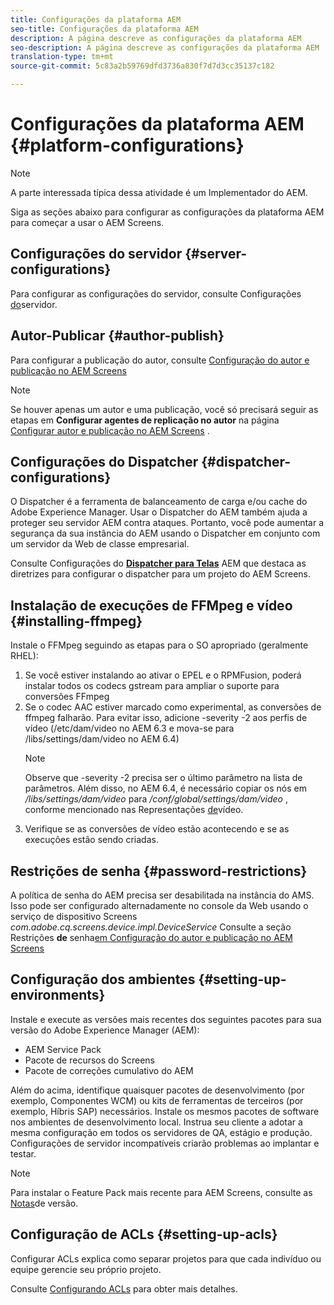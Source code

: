 ```yaml
---
title: Configurações da plataforma AEM
seo-title: Configurações da plataforma AEM
description: A página descreve as configurações da plataforma AEM
seo-description: A página descreve as configurações da plataforma AEM
translation-type: tm+mt
source-git-commit: 5c83a2b59769dfd3736a830f7d7d3cc35137c182

---
```


# Configurações da plataforma AEM {#platform-configurations}

>[!NOTE]
>
>A parte interessada típica dessa atividade é um Implementador do AEM.

Siga as seções abaixo para configurar as configurações da plataforma AEM para começar a usar o AEM Screens.

## Configurações do servidor {#server-configurations}

Para configurar as configurações do servidor, consulte Configurações [do](https://helpx.adobe.com/experience-manager/6-5/screens/using/configuring-screens-introduction.html#ServerConfiguration)servidor.

## Autor-Publicar {#author-publish}

Para configurar a publicação do autor, consulte [Configuração do autor e publicação no AEM Screens](https://helpx.adobe.com/experience-manager/6-5/screens/using/author-and-publish.html)

>[!NOTE]
>
> Se houver apenas um autor e uma publicação, você só precisará seguir as etapas em **Configurar agentes de replicação no autor** na página [Configurar autor e publicação no AEM Screens](https://helpx.adobe.com/experience-manager/6-5/screens/using/author-and-publish.html) .

## Configurações do Dispatcher {#dispatcher-configurations}

O Dispatcher é a ferramenta de balanceamento de carga e/ou cache do Adobe Experience Manager. Usar o Dispatcher do AEM também ajuda a proteger seu servidor AEM contra ataques. Portanto, você pode aumentar a segurança da sua instância do AEM usando o Dispatcher em conjunto com um servidor da Web de classe empresarial.

Consulte Configurações do **[Dispatcher para Telas](https://helpx.adobe.com/experience-manager/6-5/screens/using/dispatcher-configurations-aem-screens.html)** AEM que destaca as diretrizes para configurar o dispatcher para um projeto do AEM Screens.

## Instalação de execuções de FFMpeg e vídeo {#installing-ffmpeg}

Instale o FFMpeg seguindo as etapas para o SO apropriado (geralmente RHEL):

1. Se você estiver instalando ao ativar o EPEL e o RPMFusion, poderá instalar todos os codecs gstream para ampliar o suporte para conversões FFmpeg
1. Se o codec AAC estiver marcado como experimental, as conversões de ffmpeg falharão. Para evitar isso, adicione -severity -2 aos perfis de vídeo (/etc/dam/video no AEM 6.3 e mova-se para /libs/settings/dam/video no AEM 6.4)
   >[!NOTE]
   >
   > Observe que -severity -2 precisa ser o último parâmetro na lista de parâmetros. Além disso, no AEM 6.4, é necessário copiar os nós em */libs/settings/dam/video* para */conf/global/settings/dam/video* , conforme mencionado nas Representações [de](https://helpx.adobe.com/experience-manager/6-5/screens/using/generating-renditions.html)vídeo.
1. Verifique se as conversões de vídeo estão acontecendo e se as execuções estão sendo criadas.

## Restrições de senha {#password-restrictions}

A política de senha do AEM precisa ser desabilitada na instância do AMS. Isso pode ser configurado alternadamente no console da Web usando o serviço de dispositivo Screens *com.adobe.cq.screens.device.impl.DeviceService* Consulte a seção Restrições **de** senha[em Configuração do autor e publicação no AEM Screens](https://helpx.adobe.com/experience-manager/6-5/screens/using/author-and-publish.html)

## Configuração dos ambientes {#setting-up-environments}

Instale e execute as versões mais recentes dos seguintes pacotes para sua versão do Adobe Experience Manager (AEM):

* AEM Service Pack
* Pacote de recursos do Screens
* Pacote de correções cumulativo do AEM

Além do acima, identifique quaisquer pacotes de desenvolvimento (por exemplo, Componentes WCM) ou kits de ferramentas de terceiros (por exemplo, Híbris SAP) necessários.
Instale os mesmos pacotes de software nos ambientes de desenvolvimento local. Instrua seu cliente a adotar a mesma configuração em todos os servidores de QA, estágio e produção. Configurações de servidor incompatíveis criarão problemas ao implantar e testar.

>[!NOTE]
> Para instalar o Feature Pack mais recente para AEM Screens, consulte as [Notas](https://helpx.adobe.com/experience-manager/6-5/screens/user-guide.html?topic=/experience-manager/6-5/screens/morehelp/release-notes.ug.js)de versão.

## Configuração de ACLs {#setting-up-acls}

Configurar ACLs explica como separar projetos para que cada indivíduo ou equipe gerencie seu próprio projeto.

Consulte [Configurando ACLs](https://helpx.adobe.com/experience-manager/6-5/screens/using/setting-up-acls.html) para obter mais detalhes.
